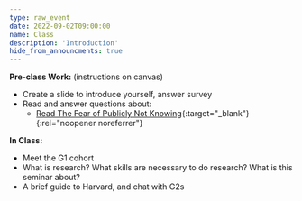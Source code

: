 ```yaml
---
type: raw_event
date: 2022-09-02T09:00:00
name: Class
description: 'Introduction'
hide_from_announcments: true
---
```


**Pre-class Work:** (instructions on canvas)
* Create a slide to introduce yourself, answer survey
* Read and answer questions about:
  * [Read The Fear of Publicly Not Knowing](https://medium.com/bucknell-hci/the-fear-of-publicly-not-knowing-239e1b7a39f3){:target="_blank"}{:rel="noopener noreferrer"}

**In Class:**
* Meet the G1 cohort
* What is research? What skills are necessary to do research? What is this seminar about?
* A brief guide to Harvard, and chat with G2s
